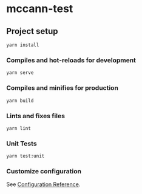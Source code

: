 # mccann-test

## Project setup
```
yarn install
```

### Compiles and hot-reloads for development
```
yarn serve
```

### Compiles and minifies for production
```
yarn build
```

### Lints and fixes files
```
yarn lint
```
### Unit Tests
```
yarn test:unit
```

### Customize configuration
See [Configuration Reference](https://cli.vuejs.org/config/).
